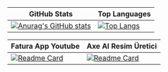 | GitHub Stats  | Top Languages |
| ------------- | ------------- |
| [![Anurag's GitHub stats](https://github-readme-stats.vercel.app/api?username=eyaprak&show_icons=true&theme=radical)](https://github.com/eyaprak/github-readme-stats)  | [![Top Langs](https://github-readme-stats.vercel.app/api/top-langs/?username=eyaprak&layout=compact&show_icons=true&theme=radical)](https://github.com/eyaprak/github-readme-stats)|

| Fatura App Youtube  | Axe AI Resim Üretici |
| ------------- | ------------- |
| [![Readme Card](https://github-readme-stats.vercel.app/api/pin/?username=eyaprak&repo=fatura-app-youtube&theme=radical)](https://github.com/eyaprak/fatura-app-youtube)  | [![Readme Card](https://github-readme-stats.vercel.app/api/pin/?username=eyaprak&repo=axe-resim-uretici&theme=radical)](https://github.com/eyaprak/axe-resim-uretici)|

